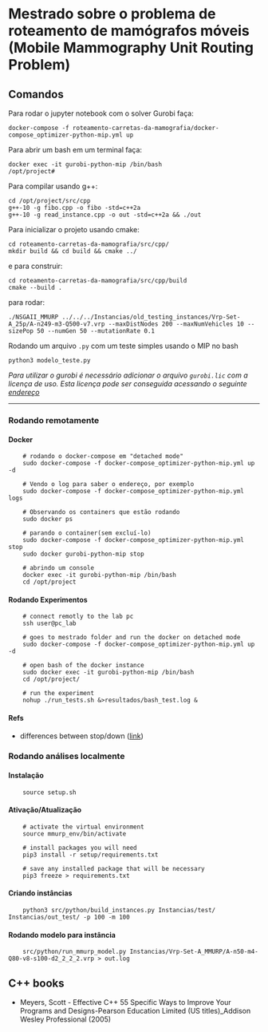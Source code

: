 # Mestrado sobre o problema de roteamento de mamógrafos móveis (Mobile Mammography Unit Routing Problem)



## Comandos
Para rodar o jupyter notebook com o solver Gurobi faça:

```
docker-compose -f roteamento-carretas-da-mamografia/docker-compose_optimizer-python-mip.yml up
```

Para abrir um bash em um terminal faça:

```
docker exec -it gurobi-python-mip /bin/bash
/opt/project#
```

Para compilar usando g++:
```
cd /opt/project/src/cpp
g++-10 -g fibo.cpp -o fibo -std=c++2a
g++-10 -g read_instance.cpp -o out -std=c++2a && ./out
```

Para inicializar o projeto usando cmake:

```
cd roteamento-carretas-da-mamografia/src/cpp/
mkdir build && cd build && cmake ../
```

e para construir:
```
cd roteamento-carretas-da-mamografia/src/cpp/build
cmake --build .
```

para rodar:

```
./NSGAII_MMURP ../../../Instancias/old_testing_instances/Vrp-Set-A_25p/A-n249-m3-Q500-v7.vrp --maxDistNodes 200 --maxNumVehicles 10 --sizePop 50 --numGen 50 --mutationRate 0.1

```

Rodando um arquivo `.py` com um teste simples usando o MIP no bash
```
python3 modelo_teste.py
```

_Para utilizar o gurobi é necessário adicionar o arquivo `gurobi.lic` com a licença de uso. Esta licença pode ser conseguida acessando o seguinte [endereço](https://license.gurobi.com/manager/licenses)_

--- 
### Rodando remotamente
#### Docker
```
    # rodando o docker-compose em "detached mode"
    sudo docker-compose -f docker-compose_optimizer-python-mip.yml up -d

    # Vendo o log para saber o endereço, por exemplo
    sudo docker-compose -f docker-compose_optimizer-python-mip.yml logs

    # Observando os containers que estão rodando
    sudo docker ps

    # parando o container(sem excluí-lo)
    sudo docker-compose -f docker-compose_optimizer-python-mip.yml stop
    sudo docker gurobi-python-mip stop

    # abrindo um console
    docker exec -it gurobi-python-mip /bin/bash
    cd /opt/project

```

#### Rodando Experimentos
```
    # connect remotly to the lab pc
    ssh user@pc_lab

    # goes to mestrado folder and run the docker on detached mode
    sudo docker-compose -f docker-compose_optimizer-python-mip.yml up -d

    # open bash of the docker instance
    sudo docker exec -it gurobi-python-mip /bin/bash
    cd /opt/project/

    # run the experiment
    nohup ./run_tests.sh &>resultados/bash_test.log &
```
#### Refs
* differences between stop/down ([link](https://stackoverflow.com/questions/55282552/difference-between-docker-compose-down-and-ctrl-c))

### Rodando análises localmente

#### Instalação
```
    source setup.sh
```

#### Ativação/Atualização
```
    # activate the virtual environment
    source mmurp_env/bin/activate

    # install packages you will need
    pip3 install -r setup/requirements.txt

    # save any installed package that will be necessary
    pip3 freeze > requirements.txt
```

#### Criando instâncias
```
    python3 src/python/build_instances.py Instancias/test/ Instancias/out_test/ -p 100 -m 100
```

#### Rodando modelo para instância
```
    src/python/run_mmurp_model.py Instancias/Vrp-Set-A_MMURP/A-n50-m4-Q80-v8-s100-d2_2_2_2.vrp > out.log
```

## C++ books
* Meyers, Scott - Effective C++ 55 Specific Ways to Improve Your Programs and Designs-Pearson Education Limited (US titles)_Addison Wesley Professional (2005)
